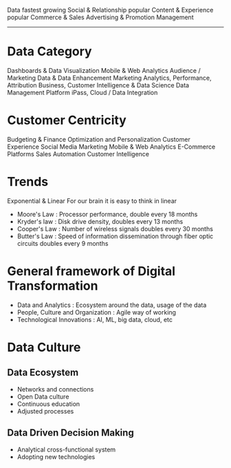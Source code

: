 Data fastest growing
Social & Relationship popular
Content & Experience popular
Commerce & Sales
Advertising & Promotion
Management

----
# Data Category
Dashboards & Data Visualization
Mobile & Web Analytics
Audience / Marketing Data & Data Enhancement
Marketing Analytics, Performance, Attribution
Business, Customer Intelligence & Data Science
Data Management Platform
iPass, Cloud / Data Integration

# Customer Centricity
Budgeting & Finance
Optimization and Personalization
Customer Experience
Social Media Marketing
Mobile & Web Analytics
E-Commerce Platforms
Sales Automation
Customer Intelligence

# Trends
Exponential & Linear
For our brain it is easy to think in linear
- Moore's Law : Processor performance, double every 18 months
- Kryder's law : Disk drive density, doubles every 13 months
- Cooper's Law : Number of wireless signals doubles every 30 months
- Butter's Law : Speed of information dissemination through fiber optic circuits doubles every 9 months

# General framework of Digital Transformation
- Data and Analytics : Ecosystem around the data, usage of the data
- People, Culture and Organization : Agile way of working
- Technological Innovations : AI, ML, big data, cloud, etc

# Data Culture
## Data Ecosystem
- Networks and connections
- Open Data culture
- Continuous education
- Adjusted processes
## Data Driven Decision Making
- Analytical cross-functional system
- Adopting new technologies